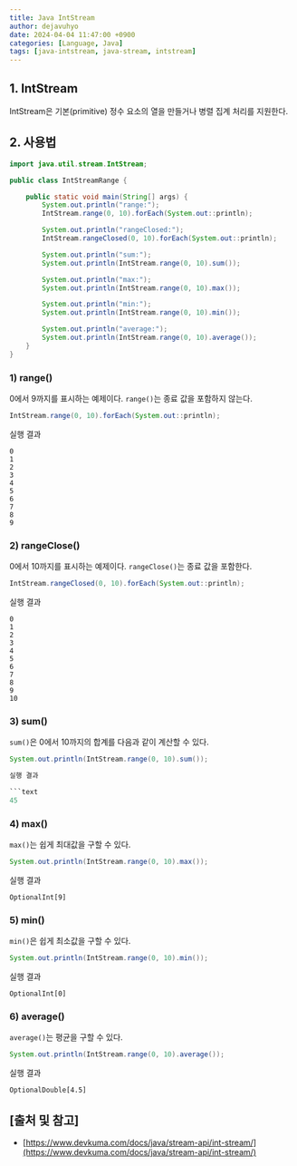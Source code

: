 ```yaml
---
title: Java IntStream
author: dejavuhyo
date: 2024-04-04 11:47:00 +0900
categories: [Language, Java]
tags: [java-intstream, java-stream, intstream]
---
```


## 1. IntStream
IntStream은 기본(primitive) 정수 요소의 열을 만들거나 병렬 집계 처리를 지원한다.

## 2. 사용법

```java
import java.util.stream.IntStream;

public class IntStreamRange {

    public static void main(String[] args) {
        System.out.println("range:");
        IntStream.range(0, 10).forEach(System.out::println);

        System.out.println("rangeClosed:");
        IntStream.rangeClosed(0, 10).forEach(System.out::println);

        System.out.println("sum:");
        System.out.println(IntStream.range(0, 10).sum());

        System.out.println("max:");
        System.out.println(IntStream.range(0, 10).max());

        System.out.println("min:");
        System.out.println(IntStream.range(0, 10).min());

        System.out.println("average:");
        System.out.println(IntStream.range(0, 10).average());
    }
}
```

### 1) range()
0에서 9까지를 표시하는 예제이다. `range()`는 종료 값을 포함하지 않는다.

```java
IntStream.range(0, 10).forEach(System.out::println);
```

실행 결과

```text
0
1
2
3
4
5
6
7
8
9
```

### 2) rangeClose()
0에서 10까지를 표시하는 예제이다. `rangeClose()`는 종료 값을 포함한다.

```java
IntStream.rangeClosed(0, 10).forEach(System.out::println);
```

실행 결과

```text
0
1
2
3
4
5
6
7
8
9
10
```

###  3) sum()
`sum()`은 0에서 10까지의 합계를 다음과 같이 계산할 수 있다.

```java
System.out.println(IntStream.range(0, 10).sum());

실행 결과

```text
45
```

### 4) max()
`max()`는 쉽게 최대값을 구할 수 있다.

```java
System.out.println(IntStream.range(0, 10).max());
```

실행 결과

```text
OptionalInt[9]
```

### 5) min()
`min()`은 쉽게 최소값을 구할 수 있다.

```java
System.out.println(IntStream.range(0, 10).min());
```

실행 결과

```text
OptionalInt[0]
```

### 6) average()
`average()`는 평균을 구할 수 있다.

```java
System.out.println(IntStream.range(0, 10).average());
```

실행 결과

```text
OptionalDouble[4.5]
```

## [출처 및 참고]
* [https://www.devkuma.com/docs/java/stream-api/int-stream/](https://www.devkuma.com/docs/java/stream-api/int-stream/)
